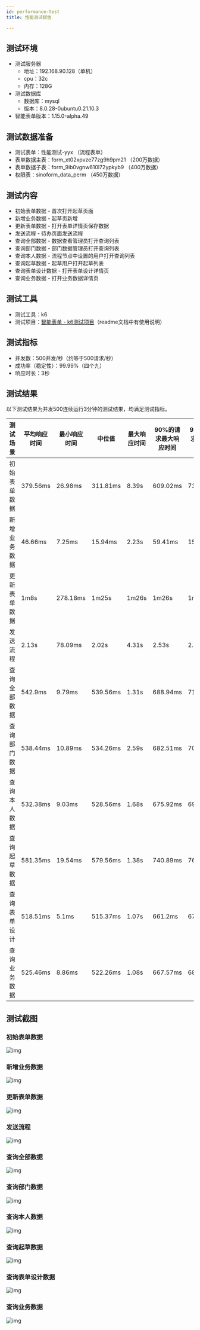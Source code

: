 ```yaml
---
id: performance-test
title: 性能测试报告

---
```


## 测试环境

- 测试服务器
  - 地址：192.168.90.128（单机）
  - cpu：32c
  - 内存：128G
- 测试数据库
  - 数据库：mysql
  - 版本：8.0.28-0ubuntu0.21.10.3
- 智能表单版本：1.15.0-alpha.49

## 测试数据准备

- 测试表单：性能测试-yyx （流程表单）
- 表单数据主表：form_xt02xpvze77zg9h9pm21  （200万数据）
- 表单数据子表：form_9ib0vgnw610l72ypkyb9  （400万数据）
- 权限表：sinoform_data_perm  （450万数据）

## 测试内容

- 初始表单数据 - 首次打开起草页面
- 新增业务数据 - 起草页新增
- 更新表单数据 - 打开表单详情页保存数据
- 发送流程 - 待办页面发送流程
- 查询全部数据 - 数据查看管理员打开查询列表
- 查询部门数据 - 部门数据管理员打开查询列表
- 查询本人数据 - 流程节点中设置的用户打开查询列表
- 查询起草数据 - 起草用户打开起草列表
- 查询表单设计数据 - 打开表单设计详情页
- 查询业务数据 - 打开业务数据详情页

## 测试工具

- 测试工具：k6
- 测试项目：[智能表单 - k6测试项目](https://e.gitee.com/sinoform/repos/sinoform/k6-test/sources)（readme文档中有使用说明）

## 测试指标

- 并发数：500并发/秒（约等于500请求/秒）
- 成功率（稳定性）：99.99%（四个九）
- 响应时长：3秒

## 测试结果

以下测试结果为并发500连续运行3分钟的测试结果，均满足测试指标。

| 测试场景     | 平均响应时间 | 最小响应时间 | 中位值   | 最大响应时间 | 90%的请求最大响应时间 | 95%的请求最大响应时间 | 请求处理速度 |
| ------------ | ------------ | ------------ | -------- | ------------ | --------------------- | --------------------- | ------------ |
| 初始表单数据 | 379.56ms     | 26.98ms      | 311.81ms | 8.39s        | 609.02ms              | 735.44ms              | 1298.17/s    |
| 新增业务数据 | 46.66ms      | 7.25ms       | 15.94ms  | 2.23s        | 59.41ms               | 150.65ms              | 475.71/s     |
| 更新表单数据 | 1m8s         | 278.18ms     | 1m25s    | 1m26s        | 1m26s                 | 1m26s                 | 5.81/s       |
| 发送流程     | 2.13s       | 78.09ms      | 2.02s    | 4.31s         | 2.53s                | 2.82s                 | 232.7/s      |
| 查询全部数据 | 542.9ms      | 9.79ms       | 539.56ms | 1.31s        | 688.94ms              | 710.77ms              | 917.85/s     |
| 查询部门数据 | 538.44ms     | 10.89ms      | 534.26ms | 2.59s        | 682.51ms              | 703.88ms              | 926.14/s     |
| 查询本人数据 | 532.38ms     | 9.03ms       | 528.56ms | 1.68s        | 675.92ms              | 696.41ms              | 936.37/s     |
| 查询起草数据 | 581.35ms     | 19.54ms      | 579.56ms | 1.38s        | 740.89ms              | 764.28ms              | 858.70/s     |
| 查询表单设计 | 518.51ms     | 5.1ms        | 515.37ms | 1.07s        | 661.2ms               | 679.76ms              | 963.06/s     |
| 查询业务数据 | 525.46ms     | 8.86ms       | 522.26ms | 1.08s        | 667.57ms              | 686.41ms              | 950.27/s     |

## 测试截图

### 初始表单数据

![img](./assets/performance-test/init-data-result.jpg)

### 新增业务数据

![img](./assets/performance-test/create-data-result.png)

### 更新表单数据

![img](./assets/performance-test/update-data-result.jpg)

### 发送流程

![img](./assets/performance-test/send-flow-result.jpg)

### 查询全部数据

![img](./assets/performance-test/query-all-result.png)

### 查询部门数据

![img](./assets/performance-test/query-dept-result.png)

### 查询本人数据

![img](./assets/performance-test/query-self-result.png)

### 查询起草数据

![img](./assets/performance-test/query-draft-result.png)

### 查询表单设计数据

![img](./assets/performance-test/query-form-design-result.png)

### 查询业务数据

![img](./assets/performance-test/query-form-data-result.png)
